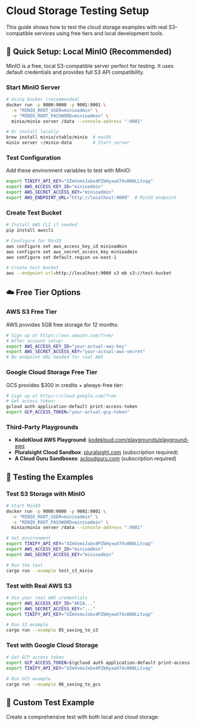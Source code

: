 # Cloud Storage Testing Setup

This guide shows how to test the cloud storage examples with real S3-compatible services using free tiers and local development tools.

## 🚀 Quick Setup: Local MinIO (Recommended)

MinIO is a free, local S3-compatible server perfect for testing. It uses default credentials and provides full S3 API compatibility.

### Start MinIO Server

```bash
# Using Docker (recommended)
docker run -p 9000:9000 -p 9001:9001 \
  -e "MINIO_ROOT_USER=minioadmin" \
  -e "MINIO_ROOT_PASSWORD=minioadmin" \
  minio/minio server /data --console-address ":9001"

# Or install locally
brew install minio/stable/minio  # macOS
minio server ~/minio-data        # Start server
```

### Test Configuration

Add these environment variables to test with MinIO:

```bash
export TINIFY_API_KEY="XZmVxmxJxbx4PZbHyxwX74v8N0LLtvqq"
export AWS_ACCESS_KEY_ID="minioadmin"
export AWS_SECRET_ACCESS_KEY="minioadmin"
export AWS_ENDPOINT_URL="http://localhost:9000"  # MinIO endpoint
```

### Create Test Bucket

```bash
# Install AWS CLI if needed
pip install awscli

# Configure for MinIO
aws configure set aws_access_key_id minioadmin
aws configure set aws_secret_access_key minioadmin
aws configure set default.region us-east-1

# Create test bucket
aws --endpoint-url=http://localhost:9000 s3 mb s3://test-bucket
```

## ☁️ Free Tier Options

### AWS S3 Free Tier

AWS provides 5GB free storage for 12 months:

```bash
# Sign up at https://aws.amazon.com/free/
# After account setup:
export AWS_ACCESS_KEY_ID="your-actual-aws-key"
export AWS_SECRET_ACCESS_KEY="your-actual-aws-secret"
# No endpoint URL needed for real AWS
```

### Google Cloud Storage Free Tier

GCS provides $300 in credits + always-free tier:

```bash
# Sign up at https://cloud.google.com/free
# Get access token:
gcloud auth application-default print-access-token
export GCP_ACCESS_TOKEN="your-actual-gcp-token"
```

### Third-Party Playgrounds

- **KodeKloud AWS Playground**: [kodekloud.com/playgrounds/playground-aws](https://kodekloud.com/playgrounds/playground-aws)
- **Pluralsight Cloud Sandbox**: [pluralsight.com](https://pluralsight.com) (subscription required)
- **A Cloud Guru Sandboxes**: [acloudguru.com](https://acloudguru.com) (subscription required)

## 🧪 Testing the Examples

### Test S3 Storage with MinIO

```bash
# Start MinIO
docker run -p 9000:9000 -p 9001:9001 \
  -e "MINIO_ROOT_USER=minioadmin" \
  -e "MINIO_ROOT_PASSWORD=minioadmin" \
  minio/minio server /data --console-address ":9001"

# Set environment
export TINIFY_API_KEY="XZmVxmxJxbx4PZbHyxwX74v8N0LLtvqq"
export AWS_ACCESS_KEY_ID="minioadmin"
export AWS_SECRET_ACCESS_KEY="minioadmin"

# Run the test
cargo run --example test_s3_minio
```

### Test with Real AWS S3

```bash
# Use your real AWS credentials
export AWS_ACCESS_KEY_ID="AKIA..."
export AWS_SECRET_ACCESS_KEY="..."
export TINIFY_API_KEY="XZmVxmxJxbx4PZbHyxwX74v8N0LLtvqq"

# Run S3 example
cargo run --example 05_saving_to_s3
```

### Test with Google Cloud Storage

```bash
# Get GCP access token
export GCP_ACCESS_TOKEN=$(gcloud auth application-default print-access-token)
export TINIFY_API_KEY="XZmVxmxJxbx4PZbHyxwX74v8N0LLtvqq"

# Run GCS example
cargo run --example 06_saving_to_gcs
```

## 🔧 Custom Test Example

Create a comprehensive test with both local and cloud storage:
